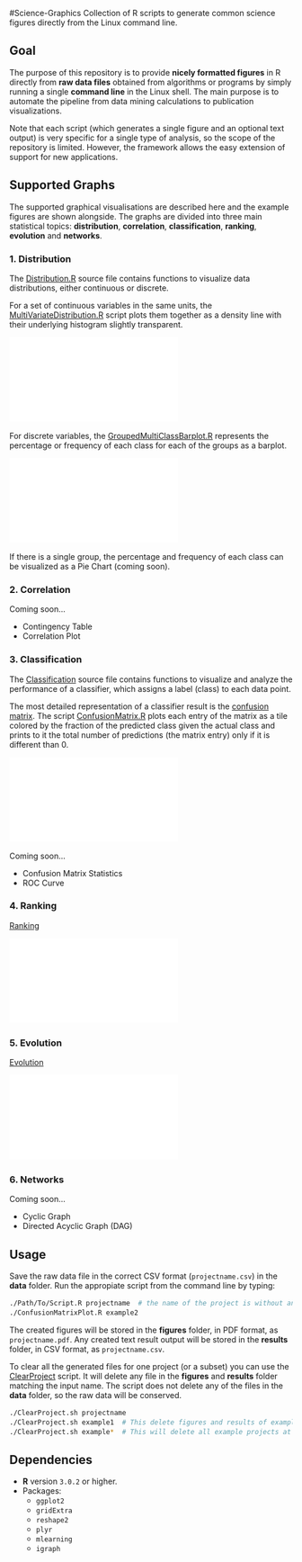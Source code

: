 #Science-Graphics
Collection of R scripts to generate common science figures directly from the Linux command line.

## Goal
The purpose of this repository is to provide **nicely formatted figures** in R directly from **raw data files** obtained from algorithms or programs by simply running a single **command line** in the Linux shell. 
The main purpose is to automate the pipeline from data mining calculations to publication visualizations.

Note that each script (which generates a single figure and an optional text output) is very specific for a single type of analysis, so the scope of the repository is limited. 
However, the framework allows the easy extension of support for new applications.

## Supported Graphs
The supported graphical visualisations are described here and the example figures are shown alongside.
The graphs are divided into three main statistical topics: **distribution**, **correlation**, **classification**, **ranking**, **evolution** and **networks**.

### 1. Distribution

The [Distribution.R](source/Distribution.R) source file contains functions to visualize data distributions, either continuous or discrete.

For a set of continuous variables in the same units, the [MultiVariateDistribution.R](scripts/MultiVariateDistribution.R) script plots them together as a density line with their underlying histogram slightly transparent.

![Multivariate Histogram and Density](figures/example1.pdf)

For discrete variables, the [GroupedMultiClassBarplot.R](scripts/GroupedMultiClassBarplot.R) represents the percentage or frequency of each class for each of the groups as a barplot.

![Grouped Multiclass Barplot](figures/example5.pdf)

If there is a single group, the percentage and frequency of each class can be visualized as a Pie Chart (coming soon).

### 2. Correlation

Coming soon...
  - Contingency Table
  - Correlation Plot

### 3. Classification

The [Classification](source/Classification.R) source file contains functions to visualize and analyze the performance of a classifier, which assigns a label (class) to each data point.

The most detailed representation of a classifier result is the [confusion matrix](https://en.wikipedia.org/wiki/Confusion_matrix). The script [ConfusionMatrix.R](scripts/ConfusionMatrix.R) plots each entry of the matrix as a tile colored by the fraction of the predicted class given the actual class and prints to it the total number of predictions (the matrix entry) only if it is different than 0.

![Confusion Matrix](figures/example2.pdf)

Coming soon...
  - Confusion Matrix Statistics
  - ROC Curve

### 4. Ranking

[Ranking](source/Ranking.R)

![Precision-Recall Curve](figures/example3.pdf)
  
### 5. Evolution

[Evolution](source/Evolution.R)

![Evolution](figures/example4.pdf)

  
### 6. Networks

Coming soon...
  - Cyclic Graph
  - Directed Acyclic Graph (DAG)

## Usage
Save the raw data file in the correct CSV format (`projectname.csv`) in the **data** folder. 
Run the appropiate script from the command line by typing:

```bash
./Path/To/Script.R projectname  # the name of the project is without any extension
./ConfusionMatrixPlot.R example2
```

The created figures will be stored in the **figures** folder, in PDF format, as `projectname.pdf`.
Any created text result output will be stored in the **results** folder, in CSV format, as `projectname.csv`.

To clear all the generated files for one project (or a subset) you can use the [ClearProject](scripts/ClearProject.sh) script. 
It will delete any file in the **figures** and **results** folder matching the input name.
The script does not delete any of the files in the **data** folder, so the raw data will be conserved.

```bash
./ClearProject.sh projectname
./ClearProject.sh example1  # This delete figures and results of example1
./ClearProject.sh example*  # This will delete all example projects at once
```

## Dependencies
- **R** version `3.0.2` or higher.
- Packages: 
  - `ggplot2`
  - `gridExtra`
  - `reshape2`
  - `plyr`
  - `mlearning`
  - `igraph`

